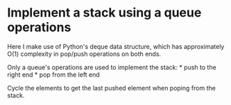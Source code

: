 # Implement a stack using a queue operations
Here I make use of Python's deque data structure, which has approximately O(1) complexity in pop/push operations on both ends. 

Only a queue's operations are used to implement the stack:
    * push to the right end
    * pop from the left end

Cycle the elements to get the last pushed element when poping from the stack.